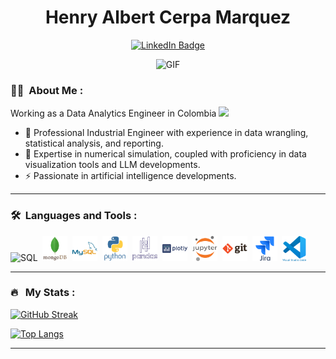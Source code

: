 <h1 align="center">Henry Albert Cerpa Marquez</h1>
<p align="center"><a href="https://www.linkedin.com/in/henrycerpam"><img src="https://img.shields.io/badge/LinkedIn-blue?style=for-the-badge&logo=linkedin&logoColor=white" alt="LinkedIn Badge"></a>
<p align="center">
    <img src="https://github.com/henrycerpam/data/blob/main/giphy.gif" alt="GIF" style="max-width: 100%; height: auto;">
</p>

### :woman_technologist: &nbsp;About Me :

Working as a Data Analytics Engineer in Colombia <img src="https://upload.wikimedia.org/wikipedia/commons/thumb/2/21/Flag_of_Colombia.svg/800px-Flag_of_Colombia.svg.png" width="20">

- 🔭 Professional Industrial Engineer with experience in data wrangling, statistical analysis, and reporting.
- 🌱 Expertise in numerical simulation, coupled with proficiency in data visualization tools and LLM developments.
- ⚡ Passionate in artificial intelligence developments.

---

### 🛠 &nbsp;Languages and Tools :

<p>
    <img src="https://www.svgrepo.com/show/331760/sql-database-generic.svg" title="SQL"  alt="SQL" width="40" height="40"/>&nbsp;
    <img src="https://github.com/devicons/devicon/blob/master/icons/mongodb/mongodb-original-wordmark.svg" title="Mongo DB"  alt="Mongo DB" width="40" height="40"/>&nbsp;
    <img src="https://github.com/devicons/devicon/blob/master/icons/mysql/mysql-original-wordmark.svg" title="MySQL"  alt="MySQL" width="40" height="40"/>&nbsp;
    <img src="https://github.com/devicons/devicon/blob/master/icons/python/python-original-wordmark.svg" title="Python" **alt="Python" width="40" height="40"/>&nbsp;
    <img src="https://github.com/devicons/devicon/blob/master/icons/pandas/pandas-line-wordmark.svg" title="Pandas"  alt="Pandas" width="40" height="40"/>&nbsp;
    <img src="https://github.com/devicons/devicon/blob/master/icons/plotly/plotly-original-wordmark.svg" title="Plotly"  alt="Plotly" width="40" height="40"/>&nbsp;
    <img src="https://github.com/devicons/devicon/blob/master/icons/jupyter/jupyter-original-wordmark.svg" title="Jupiter Notebook"  alt="Jupiter Notebook" width="40" height="40"/>&nbsp;
    <img src="https://github.com/devicons/devicon/blob/master/icons/git/git-original-wordmark.svg" title="Git" **alt="Git" width="40" height="40"/>&nbsp;
    <img src="https://github.com/devicons/devicon/blob/master/icons/jira/jira-original-wordmark.svg" title="Jira" **alt="Jira" width="40" height="40"/>&nbsp;
    <img src="https://github.com/devicons/devicon/blob/master/icons/vscode/vscode-original-wordmark.svg" title="Visual Studio Code" **alt="Visual Studio Code" width="40" height="40"/>&nbsp;
</p>

---

### 🔥 &nbsp; My Stats :
[![GitHub Streak](http://github-readme-streak-stats.herokuapp.com?user=henrycerpam&theme=dark&background=000000)](https://git.io/streak-stats)

[![Top Langs](https://github-readme-stats.vercel.app/api/top-langs/?username=henrycerpam&layout=compact&theme=vision-friendly-dark)](https://github.com/anuraghazra/github-readme-stats)

---

